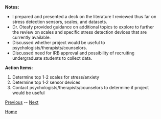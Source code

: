**Notes:**

* I prepared and presented a deck on the literature I reviewed thus far on stress detection sensors, scales, and datasets.
* Dr. Oteafy provided guidance on additional topics to explore to further the review on scales and specific stress detection devices that are currently available.
* Discussed whether project would be useful to psychologists/therapists/counselors.
* Discussed need for IRB approval and possibility of recruiting undergraduate students to collect data.

**Action Items:**
1. Determine top 1-2 scales for stress/anxiety
2. Determine top 1-2 sensor devices
3. Contact psychologists/therapists/counselors to determine if project would be useful

[Previous](https://chelseako.com/DREAMProject/Project-Update-2/) -- [Next](https://chelseako.com/DREAMProject/Project-Update-3/)

[Home](https://chelseako.com/DREAMProject/blog/) 
